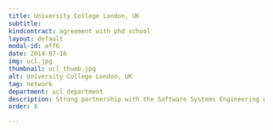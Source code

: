 ```yaml
---
title: University College London, UK
subtitle: 
kindcontract: agreement with phd school
layout: default
modal-id: aff6
date: 2014-07-16
img: ucl.jpg 
thumbnail: ucl_thumb.jpg
alt: University College London, UK
tag: network
department: ucl_department
description: Strong partnership with the Software Systems Engineering group, Prof. Mark Harman and with Prof. Emmanuel Letier
order: 6

---
```

